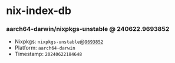 # nix-index-db
### aarch64-darwin/nixpkgs-unstable @ 240622.9693852
- Nixpkgs: `nixpkgs-unstable`@[`9693852`](https://github.com/NixOS/nixpkgs/commit/9693852a2070b398ee123a329e68f0dab5526681)
- Platform: `aarch64-darwin`
- Timestamp: `20240622184648`
